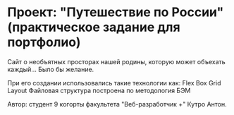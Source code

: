 # Проект: "Путешествие по России" (практическое задание для портфолио)

Сайт о необъятных просторах нашей родины, которую может объехать каждый... Было бы желание.

При его создании использовались такие технологии как:
Flex Box
Grid Layout
Файловая структура построена по методология БЭМ

Автор: студент 9 когорты факультета "Веб-разработчик +" Кутро Антон.
